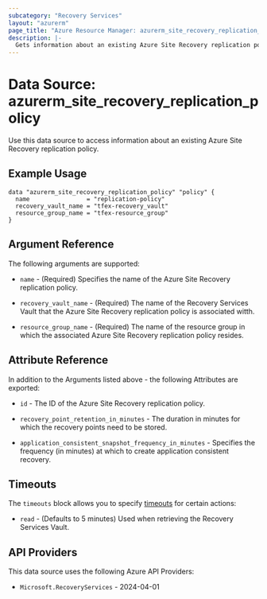 ```yaml
---
subcategory: "Recovery Services"
layout: "azurerm"
page_title: "Azure Resource Manager: azurerm_site_recovery_replication_policy"
description: |-
  Gets information about an existing Azure Site Recovery replication policy.
---
```


# Data Source: azurerm_site_recovery_replication_policy

Use this data source to access information about an existing Azure Site Recovery replication policy.

## Example Usage

```hcl
data "azurerm_site_recovery_replication_policy" "policy" {
  name                = "replication-policy"
  recovery_vault_name = "tfex-recovery_vault"
  resource_group_name = "tfex-resource_group"
}
```

## Argument Reference

The following arguments are supported:

* `name` - (Required) Specifies the name of the Azure Site Recovery replication policy.

* `recovery_vault_name` - (Required) The name of the Recovery Services Vault that the Azure Site Recovery replication policy is associated witth.

* `resource_group_name` - (Required) The name of the resource group in which the associated Azure Site Recovery replication policy resides.

## Attribute Reference

In addition to the Arguments listed above - the following Attributes are exported:

* `id` - The ID of the Azure Site Recovery replication policy.

* `recovery_point_retention_in_minutes` - The duration in minutes for which the recovery points need to be stored.

* `application_consistent_snapshot_frequency_in_minutes` - Specifies the frequency (in minutes) at which to create application consistent recovery.

## Timeouts

The `timeouts` block allows you to specify [timeouts](https://developer.hashicorp.com/terraform/language/resources/configure#define-operation-timeouts) for certain actions:

* `read` - (Defaults to 5 minutes) Used when retrieving the Recovery Services Vault.

## API Providers
<!-- This section is generated, changes will be overwritten -->
This data source uses the following Azure API Providers:

* `Microsoft.RecoveryServices` - 2024-04-01
